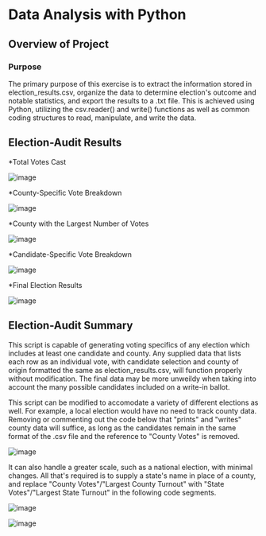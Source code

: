 # Data Analysis with Python

## Overview of Project

### Purpose
The primary purpose of this exercise is to extract the information stored in election_results.csv, organize the data to determine election's outcome and notable statistics, and export the results to a .txt file. This is achieved using Python, utilizing the csv.reader() and write() functions as well as common coding structures to read, manipulate, and write the data.

## Election-Audit Results
*Total Votes Cast

![image](https://user-images.githubusercontent.com/77989740/139598433-36c24d5e-15ca-40d5-ac4b-38a54b428b76.png)

*County-Specific Vote Breakdown

![image](https://user-images.githubusercontent.com/77989740/139598438-c7b239f4-93c5-4dcc-b028-6efda02891cd.png)

*County with the Largest Number of Votes

![image](https://user-images.githubusercontent.com/77989740/139598442-06d6037b-293c-4d54-9f33-4c10d32a7f8c.png)

*Candidate-Specific Vote Breakdown

![image](https://user-images.githubusercontent.com/77989740/139598448-64b71a41-34fd-4162-a0fc-e062e839491b.png)

*Final Election Results

![image](https://user-images.githubusercontent.com/77989740/139598457-c4166ccd-d552-4fe5-ad17-0d562683fdfe.png)

## Election-Audit Summary

This script is capable of generating voting specifics of any election which includes at least one candidate and county. Any supplied data that lists each row as an individual vote, with candidate selection and county of origin formatted the same as election_results.csv, will function properly without modification. The final data may be more unweildy when taking into account the many possible candidates included on a write-in ballot. 

This script can be modified to accomodate a variety of different elections as well. For example, a local election would have no need to track county data. Removing or commenting out the code below that "prints" and "writes" county data will suffice, as long as the candidates remain in the same format of the .csv file and the reference to "County Votes" is removed.

![image](https://user-images.githubusercontent.com/77989740/139599340-686aea0d-85eb-4e50-a2e9-11639b44f7e3.png)

It can also handle a greater scale, such as a national election, with minimal changes. All that's required is to supply a state's name in place of a county, and replace "County Votes"/"Largest County Turnout" with "State Votes"/"Largest State Turnout" in the following code segments.

![image](https://user-images.githubusercontent.com/77989740/139599392-15699ed5-8bac-4d41-b731-885cad3fa2d1.png)

![image](https://user-images.githubusercontent.com/77989740/139599406-866090c7-eb7e-4273-ad2e-25a12966b335.png)




